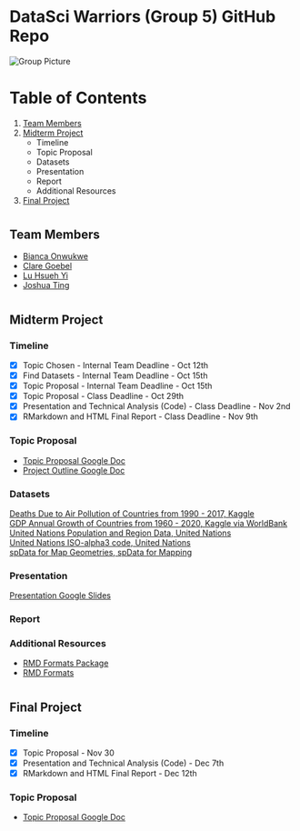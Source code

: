 # DataSci Warriors (Group 5) GitHub Repo
![Group Picture](https://res.cloudinary.com/springboard-images/image/upload/w_1080,c_limit,q_auto,f_auto,fl_lossy/wordpress/2018/03/Ban4.png)
# Table of Contents
1. [Team Members](#team_members)
2. [Midterm Project](#midterm_project)
    * Timeline
    * Topic Proposal
    * Datasets
    * Presentation
    * Report
    * Additional Resources
3. [Final Project](#final_project)
# <a name="team_members"></a>
## Team Members
* [Bianca Onwukwe](https://github.com/BiancaOnwukwe)
* [Clare Goebel](https://github.com/goebelclare)
* [Lu Hsueh Yi](https://github.com/HsuehYiLu)
* [Joshua Ting](https://github.com/justjoshtings)

# <a name="midterm_project"></a>
## Midterm Project

### Timeline
- [X] Topic Chosen - Internal Team Deadline - Oct 12th
- [X] Find Datasets - Internal Team Deadline - Oct 15th
- [X] Topic Proposal - Internal Team Deadline - Oct 15th
- [X] Topic Proposal - Class Deadline - Oct 29th
- [X] Presentation and Technical Analysis (Code) - Class Deadline - Nov 2nd
- [X] RMarkdown and HTML Final Report - Class Deadline - Nov 9th

### Topic Proposal
* [Topic Proposal Google Doc](https://docs.google.com/document/d/1GICM9eaFOKcWz0VVfAzKjpEHWHDFOBg0cgpfGuXar6w/edit)
* [Project Outline Google Doc](https://docs.google.com/document/d/1ZTAHsWutSpQvK_8CvynxdKQmYvzuSvIAg25adG7RAXQ/edit?usp=sharing)

### Datasets
[Deaths Due to Air Pollution of Countries from 1990 - 2017, Kaggle](https://www.kaggle.com/akshat0giri/death-due-to-air-pollution-19902017)   
[GDP Annual Growth of Countries from 1960 - 2020, Kaggle via WorldBank](https://www.kaggle.com/zackerym/gdp-annual-growth-for-each-country-1960-2020)      
[United Nations Population and Region Data, United Nations](https://population.un.org/wpp/Download/Standard/Population/)                        
[United Nations ISO-alpha3 code, United Nations](https://unstats.un.org/unsd/methodology/m49/)                                       
[spData for Map Geometries, spData for Mapping](https://nowosad.github.io/spData/)  

### Presentation
[Presentation Google Slides](https://docs.google.com/presentation/d/17Z6-zhZQSw2Nahtbr9x-CTLw1q8mdJuAqMjUCUDEgTE/edit?usp=sharing)

### Report

### Additional Resources
* [RMD Formats Package](https://bookdown.org/yihui/rmarkdown/rmdformats.html)
* [RMD Formats](https://github.com/juba/rmdformats)

# <a name="final_project"></a>

## Final Project

### Timeline
- [X] Topic Proposal - Nov 30
- [X] Presentation and Technical Analysis (Code) - Dec 7th
- [X] RMarkdown and HTML Final Report - Dec 12th

### Topic Proposal
* [Topic Proposal Google Doc](https://docs.google.com/document/d/1GICM9eaFOKcWz0VVfAzKjpEHWHDFOBg0cgpfGuXar6w/edit)

